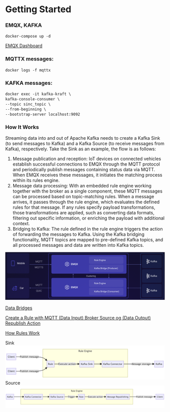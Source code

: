 # Getting Started

### EMQX, KAFKA
  ```
  docker-compose up -d
  ```
[EMQX Dashboard](http://localhost:18083)

### MQTTX messages:
  ```
  docker logs -f mqttx
  ```

### KAFKA messages:
  ```
  docker exec -it kafka-kraft \
  kafka-console-consumer \
  --topic sinc_topic \
  --from-beginning \
  --bootstrap-server localhost:9092
  ```  

### How It Works
Streaming data into and out of Apache Kafka needs to create a Kafka Sink (to send messages to Kafka) and 
a Kafka Source (to receive messages from Kafka), respectively. Take the Sink as an example, the flow is as follows:

1. Message publication and reception: IoT devices on connected vehicles establish successful connections to EMQX 
through the MQTT protocol and periodically publish messages containing status data via MQTT. 
When EMQX receives these messages, it initiates the matching process within its rules engine.
2. Message data processing: With an embedded rule engine working together with the broker as a single component, 
these MQTT messages can be processed based on topic-matching rules. 
When a message arrives, it passes through the rule engine, which evaluates the defined rules for that message. 
If any rules specify payload transformations, those transformations are applied, such as converting data formats, 
filtering out specific information, or enriching the payload with additional context.
3. Bridging to Kafka: The rule defined in the rule engine triggers the action of forwarding the messages to Kafka. 
Using the Kafka bridging functionality, MQTT topics are mapped to pre-defined Kafka topics, and 
all processed messages and data are written into Kafka topics.

![screenshot](mqtt_emqx.png)

[Data Bridges](https://docs.emqx.com/en/emqx/latest/data-integration/rule-sql-events-and-fields.html#data-bridges)

[Create a Rule with MQTT (Data Input) Broker Source og (Data Output) Republish Action](https://docs.emqx.com/en/emqx/latest/data-integration/data-bridge-mqtt.html#create-a-rule-with-mqtt-broker-source)

[How Rules Work](https://docs.emqx.com/en/cloud/latest/data_integration/rules.html#how-rules-work)

Sink
![screenshot](emqx_kafka.png)
Source
![screenshot](kafka_emqx.png)


